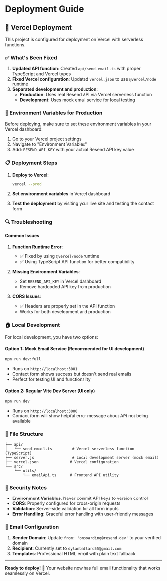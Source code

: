 # Deployment Guide

## 🚀 Vercel Deployment

This project is configured for deployment on Vercel with serverless functions.

### ✅ What's Been Fixed

1. **Updated API function**: Created `api/send-email.ts` with proper TypeScript and Vercel types
2. **Fixed Vercel configuration**: Updated `vercel.json` to use `@vercel/node` runtime
3. **Separated development and production**:
   - **Production**: Uses real Resend API via Vercel serverless function
   - **Development**: Uses mock email service for local testing

### 🔧 Environment Variables for Production

Before deploying, make sure to set these environment variables in your Vercel dashboard:

1. Go to your Vercel project settings
2. Navigate to "Environment Variables"
3. Add: `RESEND_API_KEY` with your actual Resend API key value

### 📋 Deployment Steps

1. **Deploy to Vercel**:

   ```bash
   vercel --prod
   ```

2. **Set environment variables** in Vercel dashboard

3. **Test the deployment** by visiting your live site and testing the contact form

### 🔍 Troubleshooting

#### Common Issues

1. **Function Runtime Error**:

   - ✅ Fixed by using `@vercel/node` runtime
   - ✅ Using TypeScript API function for better compatibility

2. **Missing Environment Variables**:

   - Set `RESEND_API_KEY` in Vercel dashboard
   - Remove hardcoded API key from production

3. **CORS Issues**:
   - ✅ Headers are properly set in the API function
   - Works for both development and production

### 🏠 Local Development

For local development, you have two options:

#### Option 1: Mock Email Service (Recommended for UI development)

```bash
npm run dev:full
```

- Runs on `http://localhost:3001`
- Contact form shows success but doesn't send real emails
- Perfect for testing UI and functionality

#### Option 2: Regular Vite Dev Server (UI only)

```bash
npm run dev
```

- Runs on `http://localhost:3000`
- Contact form will show helpful error message about API not being available

### 📁 File Structure

```
├── api/
│   └── send-email.ts         # Vercel serverless function (TypeScript)
├── server.js                 # Local development server (mock email)
├── vercel.json              # Vercel configuration
└── src/
    └── utils/
        └── emailApi.ts      # Frontend API utility
```

### 🔐 Security Notes

- **Environment Variables**: Never commit API keys to version control
- **CORS**: Properly configured for cross-origin requests
- **Validation**: Server-side validation for all form inputs
- **Error Handling**: Graceful error handling with user-friendly messages

### 📧 Email Configuration

1. **Sender Domain**: Update `from: 'onboarding@resend.dev'` to your verified domain
2. **Recipient**: Currently set to `dylanballard55@gmail.com`
3. **Templates**: Professional HTML email with plain text fallback

---

**Ready to deploy!** 🎉 Your website now has full email functionality that works seamlessly on Vercel.
